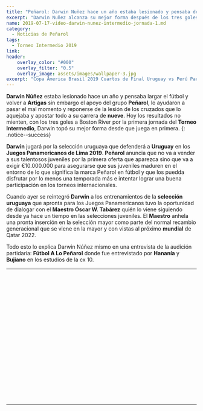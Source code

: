 ```yaml
---
title: "Peñarol: Darwin Nuñez hace un año estaba lesionado y pensaba dejar"
excerpt: "Darwin Nuñez alcanza su mejor forma después de los tres goles a Boston River por la primer jornada del Torneo Intermedio"
name: 2019-07-17-video-darwin-nunez-intermedio-jornada-1.md
category:
  - Noticias de Peñarol
tags:
  - Torneo Intermedio 2019
link: 
header:
    overlay_color: "#000"
    overlay_filter: "0.5"
    overlay_image: assets/images/wallpaper-3.jpg
excerpt: "Copa America Brasil 2019 Cuartos de Final Uruguay vs Perú Partido Completo"
---
```


**Darwin Núñez** estaba lesionado hace un año y pensaba largar el fútbol y volver a **Artigas** sin embargo el apoyo del grupo **Peñarol**, lo ayudaron a pasar el mal momento y reponerse de la lesión de los cruzados que lo aquejaba y apostar todo a su carrera de **nueve**. Hoy los resultados no mienten, con los tres goles a Boston River por la primera jornada del **Torneo Intermedio**, Darwin topó su mejor forma desde que juega en primera. 
{: .notice--success}

**Darwin** jugará por la selección uruguaya que defenderá a **Uruguay** en los **Juegos Panamericanos de Lima 2019**. **Peñarol** anuncia que no va a vender a sus talentosos juveniles por la primera oferta que aparezca sino que va a exigir €10.000.000 para asegurarse que sus juveniles maduren en el entorno de lo que significa la marca Peñarol en fútbol y que los puedda disfrutar por lo menos una temporada más e intentar lograr una buena participación en los torneos internacionales.

Cuando ayer se reintegró **Darwin** a los entrenamientos de la **selección uruguaya** que apronta para los Juegos Panamericanos tuvo la oportunidad de dialogar con el **Maestro Óscar W. Tabárez** quién lo viene siguiendo desde ya hace un tiempo en las selecciones juveniles. El **Maestro** anhela una pronta inserción en la selección mayor como parte del normal recambio generacional que se viene en la mayor y con vistas al próximo **mundial** de Qatar 2022.

Todo esto lo explica Darwin Núñez mismo en una entrevista de la audición partidaria: **Fútbol A Lo Peñarol** donde fue entrevistado por **Hananía** y **Bujiano** en los estudios de la cx 10.
<br>
<div id="media">
	<center>
		<table>
			<tbody>
  				<tr>
					<td height="13" width="21" background="{{ site.url }}/{{ site.baseurl }}/assets/images/12421152032.png"></td>
					<td height="13" background="{{ site.url }}/{{ site.baseurl }}/assets/images/55452124552.png"></td>
					<td height="13" width="21" background="{{ site.url }}/{{ site.baseurl }}/assets/images/45454787.png"></td>
  				</tr>
				<tr>
					<td width="21" background="{{ site.url }}/{{ site.baseurl }}/assets/images/21210212120.png"></td>
					<td>
						<iframe src="" scrolling="no" frameborder="0" width="560" height="315" allowfullscreen="true" webkitallowfullscreen="true" mozallowfullscreen="true"></iframe>
					</td>
    					<td width="21" background="{{ site.url }}/{{ site.baseurl }}/assets/images/203233451.png"></td>
  				</tr>
				<tr>
    					<td height="17" width="21" background="{{ site.url }}/{{ site.baseurl }}/assets/images/23121542.png"></td>
    					<td height="17" background="{{ site.url }}/{{ site.baseurl }}/assets/images/12345456.png"></td>
    					<td height="25" width="21" background="{{ site.url }}/{{ site.baseurl }}/assets/images/2656564.png"></td>
  				</tr>
			</tbody>
		</table>
	</center>
</div>
